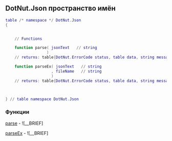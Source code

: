## DotNut.Json пространство имён
```lua
table /* namespace */ DotNut.Json
{


    // Functions

    function parse( jsonText   // string
                  )
    // returns: table{DotNut.ErrorCode status, table data, string message}

    function parseEx( jsonText   // string
                    , fileName   // string
                    )
    // returns: table{DotNut.ErrorCode status, table data, string message}



} // table namespace DotNut.Json
```


### Функции


[parse](../DotNut/Json/parse.md) - ![__BRIEF]


[parseEx](../DotNut/Json/parseEx.md) - ![__BRIEF]

